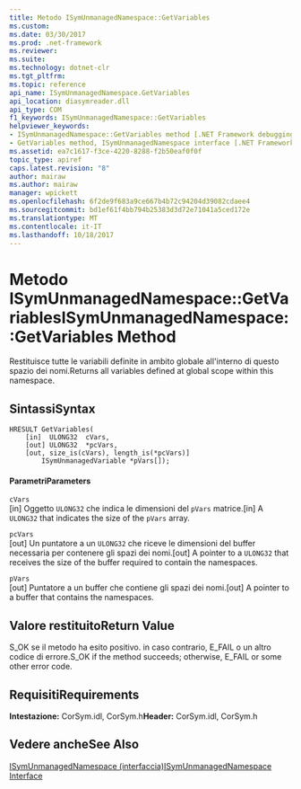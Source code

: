 ```yaml
---
title: Metodo ISymUnmanagedNamespace::GetVariables
ms.custom: 
ms.date: 03/30/2017
ms.prod: .net-framework
ms.reviewer: 
ms.suite: 
ms.technology: dotnet-clr
ms.tgt_pltfrm: 
ms.topic: reference
api_name: ISymUnmanagedNamespace.GetVariables
api_location: diasymreader.dll
api_type: COM
f1_keywords: ISymUnmanagedNamespace::GetVariables
helpviewer_keywords:
- ISymUnmanagedNamespace::GetVariables method [.NET Framework debugging]
- GetVariables method, ISymUnmanagedNamespace interface [.NET Framework debugging]
ms.assetid: ea7c1617-f3ce-4220-8288-f2b50eaf0f0f
topic_type: apiref
caps.latest.revision: "8"
author: mairaw
ms.author: mairaw
manager: wpickett
ms.openlocfilehash: 6f2de9f683a9ce667b4b72c94204d39082cdaee4
ms.sourcegitcommit: bd1ef61f4bb794b25383d3d72e71041a5ced172e
ms.translationtype: MT
ms.contentlocale: it-IT
ms.lasthandoff: 10/18/2017
---
```

# <a name="isymunmanagednamespacegetvariables-method"></a><span data-ttu-id="aa0c3-102">Metodo ISymUnmanagedNamespace::GetVariables</span><span class="sxs-lookup"><span data-stu-id="aa0c3-102">ISymUnmanagedNamespace::GetVariables Method</span></span>
<span data-ttu-id="aa0c3-103">Restituisce tutte le variabili definite in ambito globale all'interno di questo spazio dei nomi.</span><span class="sxs-lookup"><span data-stu-id="aa0c3-103">Returns all variables defined at global scope within this namespace.</span></span>  
  
## <a name="syntax"></a><span data-ttu-id="aa0c3-104">Sintassi</span><span class="sxs-lookup"><span data-stu-id="aa0c3-104">Syntax</span></span>  
  
```  
HRESULT GetVariables(  
    [in]  ULONG32  cVars,  
    [out] ULONG32  *pcVars,  
    [out, size_is(cVars), length_is(*pcVars)]  
        ISymUnmanagedVariable *pVars[]);  
```  
  
#### <a name="parameters"></a><span data-ttu-id="aa0c3-105">Parametri</span><span class="sxs-lookup"><span data-stu-id="aa0c3-105">Parameters</span></span>  
 `cVars`  
 <span data-ttu-id="aa0c3-106">[in] Oggetto `ULONG32` che indica le dimensioni del `pVars` matrice.</span><span class="sxs-lookup"><span data-stu-id="aa0c3-106">[in] A `ULONG32` that indicates the size of the `pVars` array.</span></span>  
  
 `pcVars`  
 <span data-ttu-id="aa0c3-107">[out] Un puntatore a un `ULONG32` che riceve le dimensioni del buffer necessaria per contenere gli spazi dei nomi.</span><span class="sxs-lookup"><span data-stu-id="aa0c3-107">[out] A pointer to a `ULONG32` that receives the size of the buffer required to contain the namespaces.</span></span>  
  
 `pVars`  
 <span data-ttu-id="aa0c3-108">[out] Puntatore a un buffer che contiene gli spazi dei nomi.</span><span class="sxs-lookup"><span data-stu-id="aa0c3-108">[out] A pointer to a buffer that contains the namespaces.</span></span>  
  
## <a name="return-value"></a><span data-ttu-id="aa0c3-109">Valore restituito</span><span class="sxs-lookup"><span data-stu-id="aa0c3-109">Return Value</span></span>  
 <span data-ttu-id="aa0c3-110">S_OK se il metodo ha esito positivo. in caso contrario, E_FAIL o un altro codice di errore.</span><span class="sxs-lookup"><span data-stu-id="aa0c3-110">S_OK if the method succeeds; otherwise, E_FAIL or some other error code.</span></span>  
  
## <a name="requirements"></a><span data-ttu-id="aa0c3-111">Requisiti</span><span class="sxs-lookup"><span data-stu-id="aa0c3-111">Requirements</span></span>  
 <span data-ttu-id="aa0c3-112">**Intestazione:** CorSym.idl, CorSym.h</span><span class="sxs-lookup"><span data-stu-id="aa0c3-112">**Header:** CorSym.idl, CorSym.h</span></span>  
  
## <a name="see-also"></a><span data-ttu-id="aa0c3-113">Vedere anche</span><span class="sxs-lookup"><span data-stu-id="aa0c3-113">See Also</span></span>  
 [<span data-ttu-id="aa0c3-114">ISymUnmanagedNamespace (interfaccia)</span><span class="sxs-lookup"><span data-stu-id="aa0c3-114">ISymUnmanagedNamespace Interface</span></span>](../../../../docs/framework/unmanaged-api/diagnostics/isymunmanagednamespace-interface.md)
